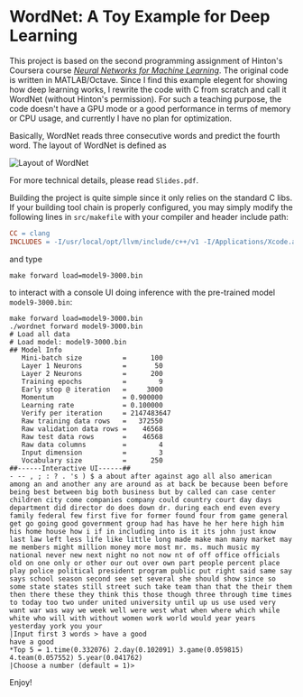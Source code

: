 # WordNet: A Toy Example for Deep Learning

This project is based on the second programming assignment of Hinton's Coursera
course [*Neural Networks for Machine
Learning*](https://www.coursera.org/learn/neural-networks/home/welcome). The
original code is written in MATLAB/Octave. Since I find this example elegent for
showing how deep learning works, I rewrite the code with C from scratch and call
it WordNet (without Hinton's permission). For such a teaching purpose, the code doesn't have a GPU mode or a
good performance in terms of memory or CPU usage, and currently I have no plan for
optimization.

Basically, WordNet reads three consecutive words and predict the fourth word.
The layout of WordNet is defined as

![Layout of
WordNet](https://github.com/gingerbig/wordnet/blob/master/pics/layout.png
"Layout of WordNet")

For more technical details, please read `Slides.pdf`.

Building the project is quite simple since it only relies on the standard C
libs. If your building tool chain is properly configured, you may simply modify
the following lines in `src/makefile` with your compiler and header include path:

```makefile
CC = clang
INCLUDES = -I/usr/local/opt/llvm/include/c++/v1 -I/Applications/Xcode.app/Contents/Developer/Platforms/MacOSX.platform/Developer/SDKs/MacOSX.sdk/usr/include
```

and type 

``` shell
make forward load=model9-3000.bin
```

to interact with a console UI doing inference with the pre-trained model `model9-3000.bin`:

```
make forward load=model9-3000.bin 
./wordnet forward model9-3000.bin
# Load all data
# Load model: model9-3000.bin
## Model Info
   Mini-batch size          =      100
   Layer 1 Neurons          =       50
   Layer 2 Neurons          =      200
   Training epochs          =        9
   Early stop @ iteration   =     3000
   Momentum                 = 0.900000
   Learning rate            = 0.100000
   Verify per iteration     = 2147483647
   Raw training data rows   =   372550
   Raw validation data rows =    46568
   Raw test data rows       =    46568
   Raw data columns         =        4
   Input dimension          =        3
   Vocabulary size          =      250
##------Interactive UI------##
- -- , ; : ? . 's ) $ a about after against ago all also american among an and another any are around as at back be because been before being best between big both business but by called can case center children city come companies company could country court day days department did director do does down dr. during each end even every family federal few first five for former found four from game general get go going good government group had has have he her here high him his home house how i if in including into is it its john just know last law left less life like little long made make man many market may me members might million money more most mr. ms. much music my national never new next night no not now nt of off office officials old on one only or other our out over own part people percent place play police political president program public put right said same say says school season second see set several she should show since so some state states still street such take team than that the their them then there these they think this those though three through time times to today too two under united university until up us use used very want war was way we week well were west what when where which while white who will with without women work world would year years yesterday york you your
|Input first 3 words > have a good 
have a good 
*Top 5 = 1.time(0.332076) 2.day(0.102091) 3.game(0.059815) 4.team(0.057552) 5.year(0.041762) 
|Choose a number (default = 1)>
```

Enjoy!
